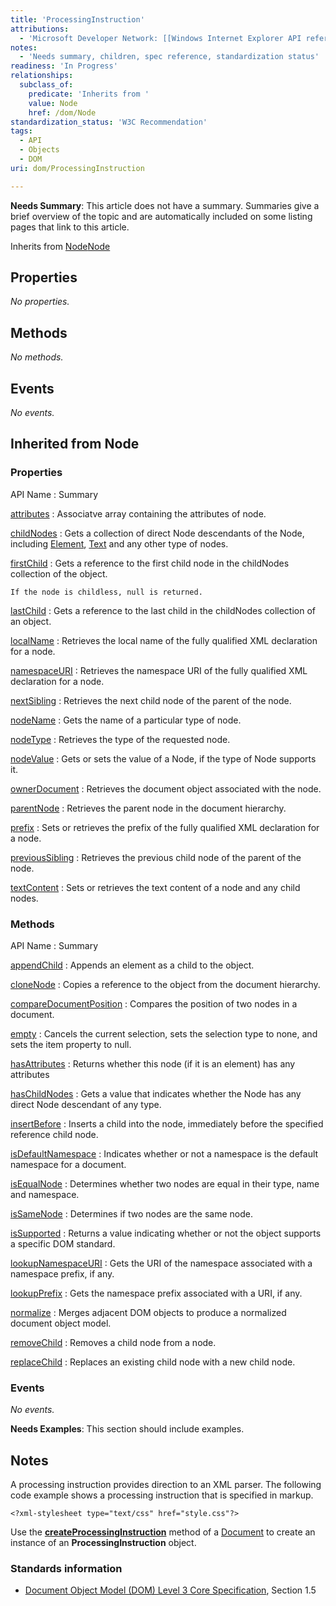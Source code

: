 ```yaml
---
title: 'ProcessingInstruction'
attributions:
  - 'Microsoft Developer Network: [[Windows Internet Explorer API reference](http://msdn.microsoft.com/en-us/library/ie/hh828809%28v=vs.85%29.aspx) Article]'
notes:
  - 'Needs summary, children, spec reference, standardization status'
readiness: 'In Progress'
relationships:
  subclass_of:
    predicate: 'Inherits from '
    value: Node
    href: /dom/Node
standardization_status: 'W3C Recommendation'
tags:
  - API
  - Objects
  - DOM
uri: dom/ProcessingInstruction

---
```

**Needs Summary**: This article does not have a summary. Summaries give a brief overview of the topic and are automatically included on some listing pages that link to this article.

Inherits from [Node](/dom/Node)[Node](/dom/Node)

## Properties

*No properties.*

## Methods

*No methods.*

## Events

*No events.*

## Inherited from Node

### Properties

API Name
:   Summary

[attributes](/dom/Node/attributes)
:   Associatve array containing the attributes of node.

[childNodes](/dom/Node/childNodes)
:   Gets a collection of direct Node descendants of the Node, including [Element](/dom/Element), [Text](/dom/Text) and any other type of nodes.

[firstChild](/dom/Node/firstChild)
:   Gets a reference to the first child node in the childNodes collection of the object.

    If the node is childless, null is returned.

[lastChild](/dom/Node/lastChild)
:   Gets a reference to the last child in the childNodes collection of an object.

[localName](/dom/Node/localName)
:   Retrieves the local name of the fully qualified XML declaration for a node.

[namespaceURI](/dom/Node/namespaceURI)
:   Retrieves the namespace URI of the fully qualified XML declaration for a node.

[nextSibling](/dom/Node/nextSibling)
:   Retrieves the next child node of the parent of the node.

[nodeName](/dom/Node/nodeName)
:   Gets the name of a particular type of node.

[nodeType](/dom/Node/nodeType)
:   Retrieves the type of the requested node.

[nodeValue](/dom/Node/nodeValue)
:   Gets or sets the value of a Node, if the type of Node supports it.

[ownerDocument](/dom/Node/ownerDocument)
:   Retrieves the document object associated with the node.

[parentNode](/dom/Node/parentNode)
:   Retrieves the parent node in the document hierarchy.

[prefix](/dom/Node/prefix)
:   Sets or retrieves the prefix of the fully qualified XML declaration for a node.

[previousSibling](/dom/Node/previousSibling)
:   Retrieves the previous child node of the parent of the node.

[textContent](/dom/Node/textContent)
:   Sets or retrieves the text content of a node and any child nodes.

### Methods

API Name
:   Summary

[appendChild](/dom/Node/appendChild)
:   Appends an element as a child to the object.

[cloneNode](/dom/Node/cloneNode)
:   Copies a reference to the object from the document hierarchy.

[compareDocumentPosition](/dom/Node/compareDocumentPosition)
:   Compares the position of two nodes in a document.

[empty](/dom/Node/empty)
:   Cancels the current selection, sets the selection type to none, and sets the item property to null.

[hasAttributes](/dom/Node/hasAttributes)
:   Returns whether this node (if it is an element) has any attributes

[hasChildNodes](/dom/Node/hasChildNodes)
:   Gets a value that indicates whether the Node has any direct Node descendant of any type.

[insertBefore](/dom/Node/insertBefore)
:   Inserts a child into the node, immediately before the specified reference child node.

[isDefaultNamespace](/dom/Node/isDefaultNamespace)
:   Indicates whether or not a namespace is the default namespace for a document.

[isEqualNode](/dom/Node/isEqualNode)
:   Determines whether two nodes are equal in their type, name and namespace.

[isSameNode](/dom/Node/isSameNode)
:   Determines if two nodes are the same node.

[isSupported](/dom/Node/isSupported)
:   Returns a value indicating whether or not the object supports a specific DOM standard.

[lookupNamespaceURI](/dom/Node/lookupNamespaceURI)
:   Gets the URI of the namespace associated with a namespace prefix, if any.

[lookupPrefix](/dom/Node/lookupPrefix)
:   Gets the namespace prefix associated with a URI, if any.

[normalize](/dom/Node/normalize)
:   Merges adjacent DOM objects to produce a normalized document object model.

[removeChild](/dom/Node/removeChild)
:   Removes a child node from a node.

[replaceChild](/dom/Node/replaceChild)
:   Replaces an existing child node with a new child node.

### Events

*No events.*

**Needs Examples**: This section should include examples.

## Notes

A processing instruction provides direction to an XML parser. The following code example shows a processing instruction that is specified in markup.

    <?xml-stylesheet type="text/css" href="style.css"?>

Use the [**createProcessingInstruction**](/dom/Document/createProcessingInstruction) method of a [Document](/dom/Document) to create an instance of an **ProcessingInstruction** object.

### Standards information

-   [Document Object Model (DOM) Level 3 Core Specification](http://go.microsoft.com/fwlink/p/?linkid=182717), Section 1.5
